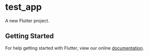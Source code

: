# test_app

A new Flutter project.

## Getting Started

For help getting started with Flutter, view our online
[documentation](https://flutter.io/).

